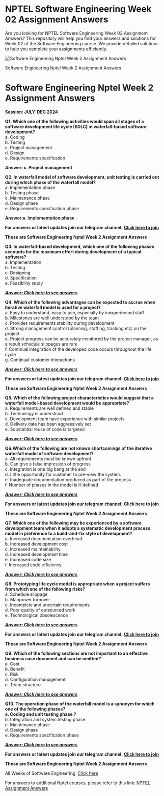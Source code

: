 # NPTEL Software Engineering Week 02 Assignment Answers

Are you looking for NPTEL Software Engineering Week 02 Assignment Answers? This repository will help you find your answers and solutions for Week 02 of the Software Engineering course. We provide detailed solutions to help you complete your assignments efficiently.

![Software Engineering Nptel Week 2 Assignment Answers](https://miro.medium.com/v2/resize:fit:875/1*efm8va2AlEISk2aO-YBQ3A.jpeg)

Software Engineering Nptel Week 2 Assignment Answers


# Software Engineering Nptel Week 2 Assignment Answers<a id="8704"></a>

**Session: JULY-DEC 2024**

**Q1. Which one of the following activities would span all stages of a software development life cycle (SDLC) in waterfall-based software development?**\
a. Coding\
b. Testing\
c. Project management\
d. Design\
e. Requirements specification

**Answer: c. Project management**

**Q2. In waterfall model of software development, unit testing is carried out during which phase of the waterfall model?**\
a. Implementation phase\
b. Testing phase\
c. Maintenance phase\
d. Design phase\
e. Requirements specification phase

**Answer:a. Implementation phase**

**For answers or latest updates join our telegram channel:** [**Click here to join**](https://telegram.me/nptel_assignments)

**These are Software Engineering Nptel Week 2 Assignment Answers**

**Q3. In waterfall-based development, which one of the following phases accounts for the maximum effort during development of a typical software?**\
a. Implementation\
b. Testing\
c. Designing\
d. Specification\
e. Feasibility study

[**_**Answer: Click here to see answers**_**](https://progiez.com/software-engineering-nptel-week-2-assignment-answers)

**Q4. Which of the following advantages can be expected to accrue when iterative waterfall model is used for a project?**\
a. Easy to understand, easy to use, especially by inexperienced staff\
b. Milestones are well understood by the team\
c. Provides requirements stability during development\
d. Strong management control (planning, staffing, tracking etc) on the project\
e. Project progress can be accurately monitored by the project manager, as a result schedule slippages are rare\
f. Continual integration of the developed code occurs throughout the life cycle\
g. Continual customer interactions

[**_**Answer: Click here to see answers**_**](https://progiez.com/software-engineering-nptel-week-2-assignment-answers)

**For answers or latest updates join our telegram channel:** [**Click here to join**](https://telegram.me/nptel_assignments)

**These are Software Engineering Nptel Week 2 Assignment Answers**

**Q5. Which of the following project characteristics would suggest that a waterfall model-based development would be appropriate?**\
a. Requirements are well defined and stable\
b. Technology is understood\
c. Development team have experience with similar projects\
d. Delivery date has been aggressively set\
e. Substantial reuse of code is targeted

[**_**Answer: Click here to see answers**_**](https://progiez.com/software-engineering-nptel-week-2-assignment-answers)

**Q6.Which of the following are not known shortcomings of the iterative waterfall model of software development?**\
a. All requirements must be known upfront\
b. Can give a false impression of progress\
c. Integration is one big bang at the end\
d. Little opportunity for customer to pre-view the system.\
e. Inadequate documentation produced as part of the process\
f. Number of phases in the model is ill defined

[**_**Answer: Click here to see answers**_**](https://progiez.com/software-engineering-nptel-week-2-assignment-answers)

**For answers or latest updates join our telegram channel:** [**Click here to join**](https://telegram.me/nptel_assignments)

**These are Software Engineering Nptel Week 2 Assignment Answers**

**Q7. Which one of the following may be experienced by a software development team when it adopts a systematic development process model in preference to a build-and-fix style of development?**\
a. Increased documentation overhead\
b. Increased development cost\
c. Increased maintainability\
d. Increased development time\
e. Increased code size\
f. Increased code efficiency

[**_**Answer: Click here to see answers**_**](https://progiez.com/software-engineering-nptel-week-2-assignment-answers)

**Q8. Prototyping life cycle model is appropriate when a project suffers from which one of the following risks?**\
a. Schedule slippage\
b. Manpower turnover\
c. Incomplete and uncertain requirements\
d. Poor quality of outsourced work\
e. Technological obsolescence

[**_**Answer: Click here to see answers**_**](https://progiez.com/software-engineering-nptel-week-2-assignment-answers)

**For answers or latest updates join our telegram channel:** [**Click here to join**](https://telegram.me/nptel_assignments)

**These are Software Engineering Nptel Week 2 Assignment Answers**

**Q9. Which of the following sections are not important to an effective business case document and can be omitted?**\
a. Cost\
b. Benefit\
c. Risk\
d. Configuration management\
e. Team structure

[**_**Answer: Click here to see answers**_**](https://progiez.com/software-engineering-nptel-week-2-assignment-answers)

**Q10. The operation phase of the waterfall model is a synonym for which one of the following phases?\
a. Coding and unit testing phase ?**\
b. Integration and system testing phase\
c. Maintenance phase\
d. Design phase\
e. Requirements specification phase

[**_**Answer: Click here to see answers**_**](https://progiez.com/software-engineering-nptel-week-2-assignment-answers)

**For answers or latest updates join our telegram channel:** [**Click here to join**](https://telegram.me/nptel_assignments)

**These are Software Engineering Nptel Week 2 Assignment Answers**

All Weeks of Software Engineering: [Click here](https://progiez.com/nptel-assignment-answers/software-testing)

For answers to additional Nptel courses, please refer to this link: [NPTEL Assignment Answers](https://progiez.com/nptel-assignment-answers)
